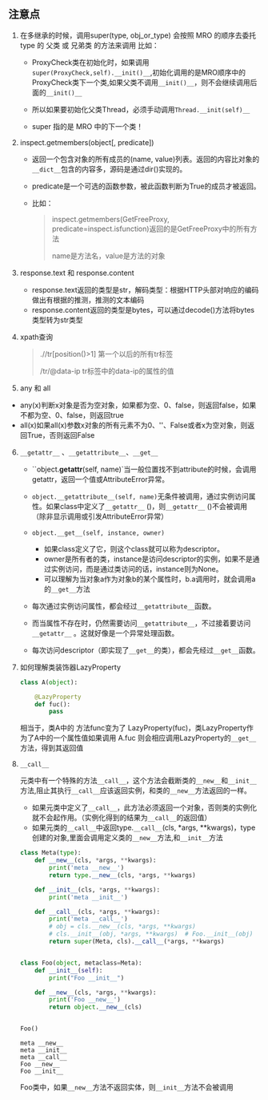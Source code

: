 ## 注意点

1. 在多继承的时候，调用super(type, obj_or_type) 会按照 MRO 的顺序去委托 type 的 父类 或 兄弟类 的方法来调用
     比如：

     * ProxyCheck类在初始化时，如果调用`super(ProxyCheck,self).__init()__`,初始化调用的是MRO顺序中的ProxyCheck类下一个类,如果父类不调用`__init()__`，则不会继续调用后面的`__init()__`

     * 所以如果要初始化父类Thread，必须手动调用`Thread.__init(self)__`

     * super 指的是 MRO 中的下一个类！

       

2. inspect.getmembers(object[, predicate])

   * 返回一个包含对象的所有成员的(name, value)列表。返回的内容比对象的`__dict__`包含的内容多，源码是通过dir()实现的。

   * predicate是一个可选的函数参数，被此函数判断为True的成员才被返回。

   * 比如：

     > inspect.getmembers(GetFreeProxy, predicate=inspect.isfunction)返回的是GetFreeProxy中的所有方法
     >
     > name是方法名，value是方法的对象



3. response.text 和 response.content

   * response.text返回的类型是str，解码类型：根据HTTP头部对响应的编码做出有根据的推测，推测的文本编码
   * response.content返回的类型是bytes，可以通过decode()方法将bytes类型转为str类型

   

4. xpath查询

   > .//tr[position()>1]  第一个以后的所有tr标签
   >
   > /tr/@data-ip tr标签中的data-ip的属性的值

   

5.  any 和 all

   * any(x)判断x对象是否为空对象，如果都为空、0、false，则返回false，如果不都为空、0、false，则返回true
   * all(x)如果all(x)参数x对象的所有元素不为0、''、False或者x为空对象，则返回True，否则返回False

   

6. `__getattr__` 、`__getattribute__`、`__get__`

   * ``object.__getattr__(self, name)`当一般位置找不到attribute的时候，会调用getattr，返回一个值或AttributeError异常。

   * `object.__getattribute__(self, name)`无条件被调用，通过实例访问属性。如果class中定义了`__getattr__` ()，则`__getattr__` ()不会被调用（除非显示调用或引发AttributeError异常）

   * `object.__get__(self, instance, owner)`

     * 如果class定义了它，则这个class就可以称为descriptor。
     * owner是所有者的类，instance是访问descriptor的实例，如果不是通过实例访问，而是通过类访问的话，instance则为None。
     * 可以理解为当对象a作为对象b的某个属性时，b.a调用时，就会调用a的`__get__`方法

     

   * 每次通过实例访问属性，都会经过`__getattribute__`函数。

   * 而当属性不存在时，仍然需要访问`__getattribute__`，不过接着要访问`__getattr__` 。这就好像是一个异常处理函数。

   * 每次访问descriptor（即实现了`__get__`的类），都会先经过`__get__`函数。

   

7. 如何理解类装饰器LazyProperty

   ```python
   class A(object):
   
       @LazyProperty
       def fuc():
           pass
   
   ```

   相当于，类A中的 方法func变为了 LazyProperty(fuc)，类LazyProperty作为了A中的一个属性值如果调用 A.fuc 则会相应调用LazyProperty的`__get__`方法，得到其返回值



8. `__call__`

   元类中有一个特殊的方法`__call__`，这个方法会截断类的`__new__`和`__init__`方法,阻止其执行`__call__`应该返回实例，和类的`__new__`方法返回的一样。

   

   * 如果元类中定义了`__call__`，此方法必须返回一个对象，否则类的实例化就不会起作用。（实例化得到的结果为`__call__`的返回值）
   *  如果元类的`__call__`中返回type.`__call__`(cls, *args, **kwargs)，type创建的对象,里面会调用定义类的`__new__`方法,和`__init__`方法

   
   ```python
   class Meta(type):
       def __new__(cls, *args, **kwargs):
           print('meta __new__')
           return type.__new__(cls, *args, **kwargs)
   
       def __init__(cls, *args, **kwargs):
           print('meta __init__')
   
       def __call__(cls, *args, **kwargs):
           print('meta __call__')
           # obj = cls.__new__(cls, *args, **kwargs)
           # cls.__init__(obj, *args, **kwargs)  # Foo.__init__(obj)
           return super(Meta, cls).__call__(*args, **kwargs)
   
   
   class Foo(object, metaclass=Meta):
       def __init__(self):
           print("Foo __init__")
   
       def __new__(cls, *args, **kwargs):
           print('Foo __new__')
           return object.__new__(cls)
   
   
   Foo()
   ```

   ```
   meta __new__
   meta __init__
   meta __call__
   Foo __new__
   Foo __init__
   ```

   Foo类中，如果`__new__`方法不返回实体，则`__init__`方法不会被调用
